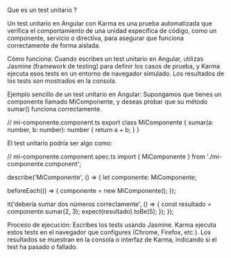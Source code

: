 Que es un test unitario ?

Un test unitario en Angular con Karma es una prueba automatizada que verifica el comportamiento de una unidad específica de código, como un componente, servicio o directiva, para asegurar que funciona correctamente de forma aislada.

Cómo funciona:
Cuando escribes un test unitario en Angular, utilizas Jasmine (framework de testing) para definir los casos de prueba, y Karma ejecuta esos tests en un entorno de navegador simulado. Los resultados de los tests son mostrados en la consola.

Ejemplo sencillo de un test unitario en Angular:
Supongamos que tienes un componente llamado MiComponente, y deseas probar que su método sumar() funciona correctamente.

// mi-componente.component.ts
export class MiComponente {
  sumar(a: number, b: number): number {
    return a + b;
  }
}

El test unitario podría ser algo como:

// mi-componente.component.spec.ts
import { MiComponente } from './mi-componente.component';

describe('MiComponente', () => {
  let componente: MiComponente;

  beforeEach(() => {
    componente = new MiComponente();
  });

  it('debería sumar dos números correctamente', () => {
    const resultado = componente.sumar(2, 3);
    expect(resultado).toBe(5);
  });
});


Proceso de ejecución:
Escribes los tests usando Jasmine.
Karma ejecuta estos tests en el navegador que configures (Chrome, Firefox, etc.).
Los resultados se muestran en la consola o interfaz de Karma, indicando si el test ha pasado o fallado.
